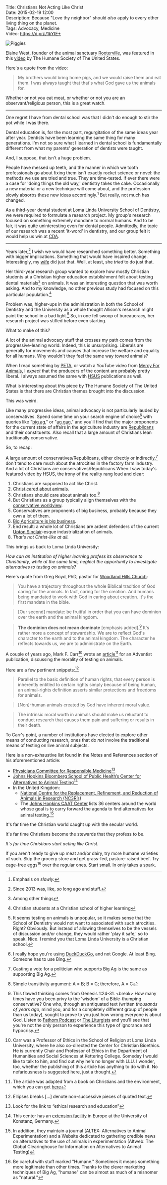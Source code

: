 Title: Christians Not Acting Like Christ  
Date: 2015-02-19 12:00  
Description: Because "Love thy neighbor" should *also* apply to every other living thing on the planet.  
Tags: Advocacy, Medicine  
Video: https://d.pr/i/1bYtE+  

![Piggies][1]

Elaine West, founder of the animal sanctuary [Rooterville][2], was featured in this [video][3] by The Humane Society of The United States. 

Here's a quote from the video:

> My brothers would bring home pigs, and we would raise them and eat them. I was always taught that that's what God gave us the animals for.

Whether or not you eat meat, or whether or not you are an observant/religious person, this is a great watch.

***

One regret I have from dental school was that I didn't do enough to stir the pot while I was there.

Dental education is, for the most part, regurgitation of the same ideas year after year. Dentists have been learning the same thing for many generations. I'm not so sure what I learned in dental school is fundamentally different from what my parents' generation of dentists were taught. 

And, I suppose, that isn't a huge problem. 

People have messed up teeth, and the manner in which we tooth professionals go about fixing them isn't exactly rocket science or novel: the methods we use are tried and true. They are time-tested. If ever there were a case for 'doing things the old way,' dentistry takes the cake. Occasionally a new material or a new technique will come about, and the profession slowly absorbs these new ideas accordingly.[^1] But really, not much has changed.

As a third-year dental student at Loma Linda University School of Dentistry, we were required to formulate a research project. My group's research focused on something extremely mundane to normal humans. And to be fair, it was quite uninteresting even for dental people. Admittedly, the topic of our research was a recent 'it-word' in dentistry, and our group felt it would help us win at [CDA][4]. 

***

Years later,[^2] I wish we would have researched something better. Something with bigger implications. Something that would have inspired change. Interestingly, my [wife][5] did just that. Well, at least, she *tried* to do just that.

Her third-year research group wanted to explore how mostly Christian students at a Christian higher education establishment felt about testing dental materials[^3] on animals. It was an interesting question that was worth asking. And to my knowledge, no other previous study had focused on this particular population.[^4]

Problem was, higher-ups in the administration in both the School of Dentistry and the University as a whole thought Allison's research might paint the school in a bad light.[^5] So, in one fell swoop of bureaucracy, her research project was stifled before even starting.

What to make of this?

A lot of the animal advocacy stuff that crosses my path comes from the progressive-leaning world. Indeed, this is unsurprising. Liberals are generally for movements and causes that increase the welfare and equality for all humans. Why wouldn't they feel the same way toward animals?

When I read something by [PETA][6], or watch a YouTube video from [Mercy For Animals][7], I *expect* that the producers of the content are probably pretty liberal. I always assumed the same with [HSUS][8] publications as well.

What is interesting about *this* piece by The Humane Society of The United States is that there are Christian themes brought into the discussion.

This was weird.

Like many progressive ideas, animal advocacy is not particularly lauded by conservatives. Spend some time on your search engine of choice[^6] with queries like "[big ag][9]," or "[ag gag][10]," and you'll find that the major proponents for the current state of affairs in the agriculture industry are [Republicans][11] and their constituents. Also recall that a large amount of Christians lean traditionally conservative. 

So, to recap: 

A large amount of conservatives/Republicans, either directly or indirectly,[^7] don't tend to care much about the atrocities in the factory farm industry. And a lot of Christians are conservatives/Republicans.When I saw today's featured video by HSUS, the irony of the reality rang loud and clear:

1. Christians are supposed to act like Christ.
2. [Christ cared about animals][12].
3. Christians should care about animals too.[^8]
4. But Christians as a group typically align themselves with the [conservative worldview][13].
5. Conservatives are proponents of big business, probably because they own a lot of them.
6. [Big Agriculture is big business][14].
7. End result: a whole lot of Christians are ardent defenders of the current [Upton Sinclair][15]-esque industrialization of animals. 
8. *That's not Christ-like at all.*

This brings us back to Loma Linda University:

*How can an institution of higher learning profess its observance to Christianity, while at the same time, neglect the opportunity to investigate alternatives to testing on animals?*

Here's quote from Greg Boyd, PhD, pastor for [Woodland Hills Church][16]:

> You have a trajectory throughout the whole Biblical tradition of God caring for the animals. In fact, caring for the creation. And humans being mandated to work with God in caring about creation. It's the first mandate in the bible. 

> [Our second] mandate: be fruitful in order that you can have dominion over the earth and the animal kingdom.

> **The dominion does not mean dominate** [emphasis added].[^9] It's rather more a concept of stewardship. We are to reflect God's character to the earth and to the animal kingdom. The character he reflects towards us, we are to administrate on the Earth.

A couple of years ago, Mark F. Carr[^10] wrote an [article][17][^11] for an Adventist publication, discussing the morality of testing on animals.

Here are a few pertinent snippets:[^12]

> Parallel to the basic definition of human rights, that every person is inherently entitled to certain rights simply because of being human, an animal-rights definition asserts similar protections and freedoms for animals.

> [Non]-human animals created by God have inherent moral value.

> The intrinsic moral worth in animals should make us reluctant to conduct research that causes them pain and suffering or results in their death.

To Carr's point, a number of institutions have elected to explore other means of conducting research, ones that do *not* involve the traditional means of testing on live animal subjects.

Here is a non-exhaustive list found in the Notes and References section of his aforementioned article:

* [Physicians Committee for Responsible Medicine][18][^13]
* [Johns Hopkins Bloomberg School of Public Health’s Center for Alternatives to Animal Testing][19][^14]
* In the United Kingdom:
	* [National Centre for the Replacement, Refinement, and Reduction of Animals in Research (NC3R’s)][20]
	* The [Johns Hopkins CAAT Center][21] lists 36 centers around the world whose goal is to carry forward the agenda to find alternatives for animal testing.[^15] 

It's far time the Christian world caught up with the secular world.
  
It's far time Christians become the stewards that they profess to be.

*It's far time Christians start acting like Christ.*
<!-- {.takehome} -->

If you aren't ready to give up meat and/or dairy, try more humane varieties of such. Skip the grocery store and get grass-fed, pasture-raised beef. Try cage-free eggs[^16] over the regular ones. Start small. In only takes a spark.

[^1]: Emphasis on *slowly.*
[^2]: Since 2013 was, like, *so* long ago and stuff. 
[^3]: Among other things
[^4]: Christian students at a Christian school of higher learning
[^5]: It seems testing on animals is unpopular, so it makes sense that the School of Dentistry would not want to associated with such atrocities. Right? Obviously. But instead of allowing themselves to be the vessels of discussion and/or change, they would rather 'play it safe,' so to speak. Nice. I remind you that Loma Linda University is a Christian school. 
[^6]: I really hope you're using [DuckDuckGo][a], and not Google. At least Bing. Someone has to use Bing. 
[^7]: Casting a vote for a politician who supports Big Ag is the same as supporting Big Ag.
[^8]: Simple transitivity argument: A = B; B = C; therefore, A = C
[^9]: This flawed thinking comes from Genesis 1:24-31. \<break\> How many times have you been privy to the 'wisdom' of a Bible-thumping conservative? One who, through an antiquated text (written *thousands of years ago*, mind you, and for a completely different group of people than us today), sought to prove to you just how wrong everyone is about God. Listen to [Fathom Podcast][b] or [The Liturgists][c] and you'll see that you're not the only person to experience this type of ignorance and hypocrisy.
[^10]: Carr was a Professor of Ethics in the School of Religion at Loma Linda University, where he also co-directed the Center for Christian Bioethics. He is currently Chair and Professor of Ethics in the Department of Humanities and Social Sciences at Kettering College. Someday I would like to talk to him, and find out why he's no longer with LLU. I wonder, too, whether the publishing of this article has anything to do with it. No nefariousness is suggested here, just a thought.
[^11]: The article was adapted from a book on Christians and the environment, which you can get [here][d]
[^12]: Ellipses breaks [...] denote non-successive pieces of quoted text. 
[^13]: Look for the link to “ethical research and education”
[^14]: This center has an [extension facility][e] in Europe at the University of Konstanz, Germany.
[^15]: In addition, they maintain a journal (ALTEX: Alternatives to Animal Experimentation) and a Website dedicated to gathering credible news on alternatives to the use of animals in experimentation (Altweb: The Global Clearinghouse for Information on Alternatives to Animal Testing)
[^16]: Be careful with stuff marked "Humane." Sometimes it means something more legitimate than other times. Thanks to the clever marketing techniques of Big Ag, "humane" can be almost as much of a misnomer as "natural."

[a]: http://duckduckgo.com "DuckDuckGo"
[b]: http://fathompodcast.com "Podcast discussion contemporary Christianity topics, hosted by Dustin Comm"
[c]: http://www.theliturgists.com "Podcast discussing contemporary religion and spirituality, hosted by Michael Gungor and Science Mike"
[d]: http://www.amazon.com/ENTRUSTED-Christians-Environmental-Care-Dunbar/dp/0984539972?tag=theov0c-20 "'Entrusted' on Amazon"
[e]: http://cms.uni-konstanz.de/leist/caat-europe/ "CAAT Europe"

[1]: https://d.pr/i/1bYtE+ "Piggies Source: Foodwise"
[2]: http://www.rooterville.org "Rooterville, a sanctuary for animals"
[3]: https://youtu.be/L-Va6F3iQFc "Eating Mercifully"
[4]: http://www.cdapresents.com/ "The California Dental Association's annual convention in Anaheim, CA"
[5]: http://www.twitter.com/venusautumn "Allison on Twitter"
[6]: http://www.peta.org "People for the Ethical Treatment of Animals"
[7]: http://mercyforanimals.org "Mercy foro Animals"
[8]: http://www.hsus.org "The Humane Society of the United States"
[9]: https://duckduckgo.com/?q=big+ag "DuckDuckGo search for 'Big Ag'"
[10]: https://duckduckgo.com/?q=ag+gag "DuckDuckGo search for 'Ag gag'"
[11]: http://www.humanesociety.org/issues/confinement_farm/king-amendment.html "HSUS: King Amendment"
[12]: http://www.biblestudytools.com/matthew/9-13.html "Matthew 9:13"
[13]: http://www.alternet.org/story/146855/why_are_so_many_christians_conservative "AlterNet: 'Why Are So Many Christians Conservative?'"
[14]: http://hslf.typepad.com/political_animal/ "Humane Society Legislative Fund: 'Lawmakers Call for Action in Wake of Mass Slaughter of Wild Horses'"
[15]: https://en.wikipedia.org/wiki/The_Jungle "Upton Sinclair's 'The Jungle'"
[16]: http://whchurch.org/ "Woodland Hills Church, St. Paul, MN"
[17]: http://circle.adventist.org/files/jae/en/jae201376011607.pdf "'How Should Christians Treat Animals in Research?'"
[18]: http://www.pcrm.org "Physicians Committee for Responsible Medicine"
[19]: http://caat.jhsph.edu "Johns Hopkins University: Center for Alternatives to Animal Testing"
[20]: http://www.nc3rs.org.uk "The National Centre for the Replacement, Refinement, & Reduction of Animals in Research (NC3Rs)"
[21]: http://caat.jhsph.edu/resources "Resources from John Hopkins CAAT"